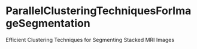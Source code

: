 # ParallelClusteringTechniquesForImageSegmentation
Efficient Clustering Techniques for Segmenting Stacked MRI Images
